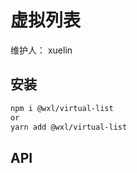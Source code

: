 # 虚拟列表

维护人： xuelin

<!-- > 虚拟列表 -->

## 安装

```sh
npm i @wxl/virtual-list
or
yarn add @wxl/virtual-list
```

## API
